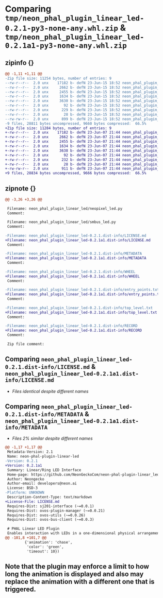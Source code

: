 # Comparing `tmp/neon_phal_plugin_linear_led-0.2.1-py3-none-any.whl.zip` & `tmp/neon_phal_plugin_linear_led-0.2.1a1-py3-none-any.whl.zip`

## zipinfo {}

```diff
@@ -1,11 +1,11 @@
-Zip file size: 11254 bytes, number of entries: 9
--rw-r--r--  2.0 unx    17182 b- defN 23-Jun-15 18:52 neon_phal_plugin_linear_led/__init__.py
--rw-r--r--  2.0 unx     2662 b- defN 23-Jun-15 18:52 neon_phal_plugin_linear_led/neopixel_led.py
--rw-r--r--  2.0 unx     2455 b- defN 23-Jun-15 18:52 neon_phal_plugin_linear_led/smbus_led.py
--rw-r--r--  2.0 unx     1634 b- defN 23-Jun-15 18:52 neon_phal_plugin_linear_led-0.2.1.dist-info/LICENSE.md
--rw-r--r--  2.0 unx     3630 b- defN 23-Jun-15 18:52 neon_phal_plugin_linear_led-0.2.1.dist-info/METADATA
--rw-r--r--  2.0 unx       92 b- defN 23-Jun-15 18:52 neon_phal_plugin_linear_led-0.2.1.dist-info/WHEEL
--rw-r--r--  2.0 unx      229 b- defN 23-Jun-15 18:52 neon_phal_plugin_linear_led-0.2.1.dist-info/entry_points.txt
--rw-r--r--  2.0 unx       28 b- defN 23-Jun-15 18:52 neon_phal_plugin_linear_led-0.2.1.dist-info/top_level.txt
--rw-rw-r--  2.0 unx      899 b- defN 23-Jun-15 18:52 neon_phal_plugin_linear_led-0.2.1.dist-info/RECORD
-9 files, 28811 bytes uncompressed, 9660 bytes compressed:  66.5%
+Zip file size: 11284 bytes, number of entries: 9
+-rw-r--r--  2.0 unx    17182 b- defN 23-Jun-07 21:44 neon_phal_plugin_linear_led/__init__.py
+-rw-r--r--  2.0 unx     2662 b- defN 23-Jun-07 21:44 neon_phal_plugin_linear_led/neopixel_led.py
+-rw-r--r--  2.0 unx     2455 b- defN 23-Jun-07 21:44 neon_phal_plugin_linear_led/smbus_led.py
+-rw-r--r--  2.0 unx     1634 b- defN 23-Jun-07 21:44 neon_phal_plugin_linear_led-0.2.1a1.dist-info/LICENSE.md
+-rw-r--r--  2.0 unx     3638 b- defN 23-Jun-07 21:44 neon_phal_plugin_linear_led-0.2.1a1.dist-info/METADATA
+-rw-r--r--  2.0 unx       92 b- defN 23-Jun-07 21:44 neon_phal_plugin_linear_led-0.2.1a1.dist-info/WHEEL
+-rw-r--r--  2.0 unx      232 b- defN 23-Jun-07 21:44 neon_phal_plugin_linear_led-0.2.1a1.dist-info/entry_points.txt
+-rw-r--r--  2.0 unx       28 b- defN 23-Jun-07 21:44 neon_phal_plugin_linear_led-0.2.1a1.dist-info/top_level.txt
+-rw-rw-r--  2.0 unx      911 b- defN 23-Jun-07 21:44 neon_phal_plugin_linear_led-0.2.1a1.dist-info/RECORD
+9 files, 28834 bytes uncompressed, 9666 bytes compressed:  66.5%
```

## zipnote {}

```diff
@@ -3,26 +3,26 @@
 
 Filename: neon_phal_plugin_linear_led/neopixel_led.py
 Comment: 
 
 Filename: neon_phal_plugin_linear_led/smbus_led.py
 Comment: 
 
-Filename: neon_phal_plugin_linear_led-0.2.1.dist-info/LICENSE.md
+Filename: neon_phal_plugin_linear_led-0.2.1a1.dist-info/LICENSE.md
 Comment: 
 
-Filename: neon_phal_plugin_linear_led-0.2.1.dist-info/METADATA
+Filename: neon_phal_plugin_linear_led-0.2.1a1.dist-info/METADATA
 Comment: 
 
-Filename: neon_phal_plugin_linear_led-0.2.1.dist-info/WHEEL
+Filename: neon_phal_plugin_linear_led-0.2.1a1.dist-info/WHEEL
 Comment: 
 
-Filename: neon_phal_plugin_linear_led-0.2.1.dist-info/entry_points.txt
+Filename: neon_phal_plugin_linear_led-0.2.1a1.dist-info/entry_points.txt
 Comment: 
 
-Filename: neon_phal_plugin_linear_led-0.2.1.dist-info/top_level.txt
+Filename: neon_phal_plugin_linear_led-0.2.1a1.dist-info/top_level.txt
 Comment: 
 
-Filename: neon_phal_plugin_linear_led-0.2.1.dist-info/RECORD
+Filename: neon_phal_plugin_linear_led-0.2.1a1.dist-info/RECORD
 Comment: 
 
 Zip file comment:
```

## Comparing `neon_phal_plugin_linear_led-0.2.1.dist-info/LICENSE.md` & `neon_phal_plugin_linear_led-0.2.1a1.dist-info/LICENSE.md`

 * *Files identical despite different names*

## Comparing `neon_phal_plugin_linear_led-0.2.1.dist-info/METADATA` & `neon_phal_plugin_linear_led-0.2.1a1.dist-info/METADATA`

 * *Files 2% similar despite different names*

```diff
@@ -1,17 +1,17 @@
 Metadata-Version: 2.1
 Name: neon-phal-plugin-linear-led
-Version: 0.2.1
+Version: 0.2.1a1
 Summary: Linear/Ring LED Interface
 Home-page: https://github.com/NeonGeckoCom/neon-phal-plugin-linear_led
 Author: Neongecko
 Author-email: developers@neon.ai
 License: BSD-3
-Platform: UNKNOWN
 Description-Content-Type: text/markdown
+License-File: LICENSE.md
 Requires-Dist: sj201-interface (~=0.0.1)
 Requires-Dist: ovos-plugin-manager (~=0.0.21)
 Requires-Dist: ovos-utils (~=0.0.26)
 Requires-Dist: ovos-bus-client (~=0.0.3)
 
 # PHAL Linear LED Plugin
 Enables interaction with LEDs in a one-dimensional physical arrangement.
@@ -101,8 +101,7 @@
         {'animation': 'chase',
          'color': 'green',
          'timeout': 10})
 ```
 
 Note that the plugin may enforce a limit to how long the animation is displayed
 and also may replace the animation with a different one that is triggered.
-
```

